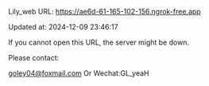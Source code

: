 Lily_web URL: https://ae6d-61-165-102-156.ngrok-free.app

Updated at: 2024-12-09 23:46:17

If you cannot open this URL, the server might be down.

Please contact: 

goley04@foxmail.com Or Wechat:GL_yeaH